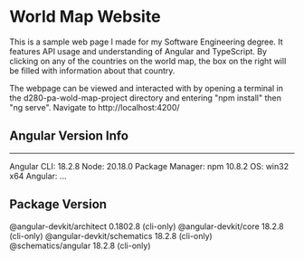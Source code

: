 # World Map Website
This is a sample web page I made for my Software Engineering degree. It features API usage and understanding of Angular and TypeScript. By clicking on any of the countries on the world map, the box on the right will be filled with information about that country.

The webpage can be viewed and interacted with by opening a terminal in the d280-pa-wold-map-project directory and entering "npm install" then "ng serve". Navigate to http://localhost:4200/

## Angular Version Info
------------------------------------------------------

Angular CLI: 18.2.8
Node: 20.18.0
Package Manager: npm 10.8.2
OS: win32 x64
Angular: 
... 

Package                      Version
------------------------------------------------------
@angular-devkit/architect    0.1802.8 (cli-only)
@angular-devkit/core         18.2.8 (cli-only)
@angular-devkit/schematics   18.2.8 (cli-only)
@schematics/angular          18.2.8 (cli-only)
